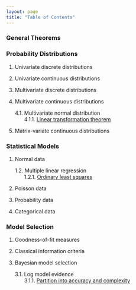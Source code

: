 ```yaml
---
layout: page
title: "Table of Contents"
---
```



### General Theorems


### Probability Distributions

1. Univariate discrete distributions

2. Univariate continuous distributions

3. Multivariate discrete distributions

4. Multivariate continuous distributions

   4.1. Multivariate normal distribution <br>
   &emsp;&ensp; 4.1.1. [Linear transformation theorem](/Proofs/mvn-ltt.html) <br>

5. Matrix-variate continuous distributions


### Statistical Models

1. Normal data

   1.2. Multiple linear regression <br>
   &emsp;&ensp; 1.2.1. [Ordinary least squares](/Proofs/mlr-ols.html) <br>

2. Poisson data

3. Probability data

4. Categorical data


### Model Selection

1. Goodness-of-fit measures

2. Classical information criteria

3. Bayesian model selection 

   3.1. Log model evidence <br>
   &emsp;&ensp; 3.1.1. [Partition into accuracy and complexity](/Proofs/lme-anc.html) <br>